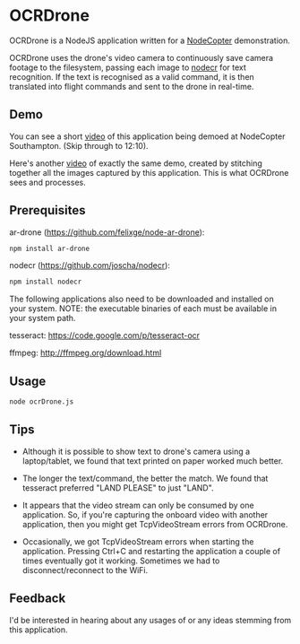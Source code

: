 # OCRDrone

OCRDrone is a NodeJS application written for a [NodeCopter]("http://www.nodecopter.com") demonstration. 

OCRDrone uses the drone's video camera to continuously save camera footage to the filesystem, passing each image to [nodecr]("http://github.com/joscha/nodecr") for text recognition. If the text is recognised as a valid command, it is then translated into flight commands and sent to the drone in real-time.

## Demo
You can see a short [video]("http://youtu.be/Oj0n5iOXN2U?t=12m10s") of this application being demoed at NodeCopter Southampton. (Skip through to 12:10).

Here's another [video]("http://youtu.be/aGo6oPC92QE") of exactly the same demo, created by stitching together all the images captured by this application. This is what OCRDrone sees and processes.

## Prerequisites

ar-drone (https://github.com/felixge/node-ar-drone):

```bash
npm install ar-drone
```

nodecr (https://github.com/joscha/nodecr):

```bash
npm install nodecr
```

The following applications also need to be downloaded and installed on your system. NOTE: the executable binaries of each must be available in your system path.

tesseract: https://code.google.com/p/tesseract-ocr

ffmpeg: http://ffmpeg.org/download.html

## Usage

```bash
node ocrDrone.js
```

## Tips

* Although it is possible to show text to drone's camera using a laptop/tablet, we found that text printed on paper worked much better.

* The longer the text/command, the better the match. We found that tesseract preferred "LAND PLEASE" to just "LAND".

* It appears that the video stream can only be consumed by one application. So, if you're capturing the onboard video with another application, then you might get TcpVideoStream errors from OCRDrone.  

* Occasionally, we got TcpVideoStream errors when starting the application. Pressing Ctrl+C and restarting the application a couple of times eventually got it working. Sometimes we had to disconnect/reconnect to the WiFi.

## Feedback

I'd be interested in hearing about any usages of or any ideas stemming from this application.

